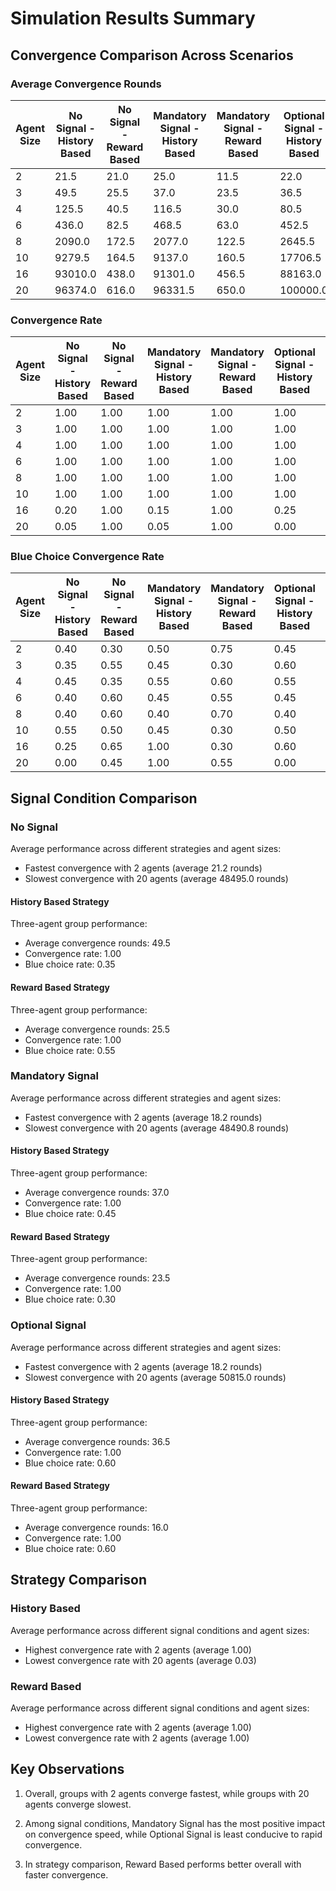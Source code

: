 # Simulation Results Summary

## Convergence Comparison Across Scenarios

### Average Convergence Rounds

| Agent Size | No Signal - History Based | No Signal - Reward Based | Mandatory Signal - History Based | Mandatory Signal - Reward Based | Optional Signal - History Based | Optional Signal - Reward Based |
| --- | --- | --- | --- | --- | --- | --- |
| 2 | 21.5 | 21.0 | 25.0 | 11.5 | 22.0 | 14.5 |
| 3 | 49.5 | 25.5 | 37.0 | 23.5 | 36.5 | 16.0 |
| 4 | 125.5 | 40.5 | 116.5 | 30.0 | 80.5 | 27.0 |
| 6 | 436.0 | 82.5 | 468.5 | 63.0 | 452.5 | 79.0 |
| 8 | 2090.0 | 172.5 | 2077.0 | 122.5 | 2645.5 | 138.5 |
| 10 | 9279.5 | 164.5 | 9137.0 | 160.5 | 17706.5 | 247.0 |
| 16 | 93010.0 | 438.0 | 91301.0 | 456.5 | 88163.0 | 531.5 |
| 20 | 96374.0 | 616.0 | 96331.5 | 650.0 | 100000.0 | 1630.0 |

### Convergence Rate

| Agent Size | No Signal - History Based | No Signal - Reward Based | Mandatory Signal - History Based | Mandatory Signal - Reward Based | Optional Signal - History Based | Optional Signal - Reward Based |
| --- | --- | --- | --- | --- | --- | --- |
| 2 | 1.00 | 1.00 | 1.00 | 1.00 | 1.00 | 1.00 |
| 3 | 1.00 | 1.00 | 1.00 | 1.00 | 1.00 | 1.00 |
| 4 | 1.00 | 1.00 | 1.00 | 1.00 | 1.00 | 1.00 |
| 6 | 1.00 | 1.00 | 1.00 | 1.00 | 1.00 | 1.00 |
| 8 | 1.00 | 1.00 | 1.00 | 1.00 | 1.00 | 1.00 |
| 10 | 1.00 | 1.00 | 1.00 | 1.00 | 1.00 | 1.00 |
| 16 | 0.20 | 1.00 | 0.15 | 1.00 | 0.25 | 1.00 |
| 20 | 0.05 | 1.00 | 0.05 | 1.00 | 0.00 | 1.00 |

### Blue Choice Convergence Rate

| Agent Size | No Signal - History Based | No Signal - Reward Based | Mandatory Signal - History Based | Mandatory Signal - Reward Based | Optional Signal - History Based | Optional Signal - Reward Based |
| --- | --- | --- | --- | --- | --- | --- |
| 2 | 0.40 | 0.30 | 0.50 | 0.75 | 0.45 | 0.60 |
| 3 | 0.35 | 0.55 | 0.45 | 0.30 | 0.60 | 0.60 |
| 4 | 0.45 | 0.35 | 0.55 | 0.60 | 0.55 | 0.60 |
| 6 | 0.40 | 0.60 | 0.45 | 0.55 | 0.45 | 0.40 |
| 8 | 0.40 | 0.60 | 0.40 | 0.70 | 0.40 | 0.40 |
| 10 | 0.55 | 0.50 | 0.45 | 0.30 | 0.50 | 0.40 |
| 16 | 0.25 | 0.65 | 1.00 | 0.30 | 0.60 | 0.70 |
| 20 | 0.00 | 0.45 | 1.00 | 0.55 | 0.00 | 0.50 |

## Signal Condition Comparison

### No Signal

Average performance across different strategies and agent sizes:

- Fastest convergence with 2 agents (average 21.2 rounds)
- Slowest convergence with 20 agents (average 48495.0 rounds)

#### History Based Strategy

Three-agent group performance:
- Average convergence rounds: 49.5
- Convergence rate: 1.00
- Blue choice rate: 0.35

#### Reward Based Strategy

Three-agent group performance:
- Average convergence rounds: 25.5
- Convergence rate: 1.00
- Blue choice rate: 0.55

### Mandatory Signal

Average performance across different strategies and agent sizes:

- Fastest convergence with 2 agents (average 18.2 rounds)
- Slowest convergence with 20 agents (average 48490.8 rounds)

#### History Based Strategy

Three-agent group performance:
- Average convergence rounds: 37.0
- Convergence rate: 1.00
- Blue choice rate: 0.45

#### Reward Based Strategy

Three-agent group performance:
- Average convergence rounds: 23.5
- Convergence rate: 1.00
- Blue choice rate: 0.30

### Optional Signal

Average performance across different strategies and agent sizes:

- Fastest convergence with 2 agents (average 18.2 rounds)
- Slowest convergence with 20 agents (average 50815.0 rounds)

#### History Based Strategy

Three-agent group performance:
- Average convergence rounds: 36.5
- Convergence rate: 1.00
- Blue choice rate: 0.60

#### Reward Based Strategy

Three-agent group performance:
- Average convergence rounds: 16.0
- Convergence rate: 1.00
- Blue choice rate: 0.60


## Strategy Comparison

### History Based

Average performance across different signal conditions and agent sizes:

- Highest convergence rate with 2 agents (average 1.00)
- Lowest convergence rate with 20 agents (average 0.03)

### Reward Based

Average performance across different signal conditions and agent sizes:

- Highest convergence rate with 2 agents (average 1.00)
- Lowest convergence rate with 2 agents (average 1.00)


## Key Observations

1. Overall, groups with 2 agents converge fastest, while groups with 20 agents converge slowest.

2. Among signal conditions, Mandatory Signal has the most positive impact on convergence speed, while Optional Signal is least conducive to rapid convergence.

3. In strategy comparison, Reward Based performs better overall with faster convergence.

